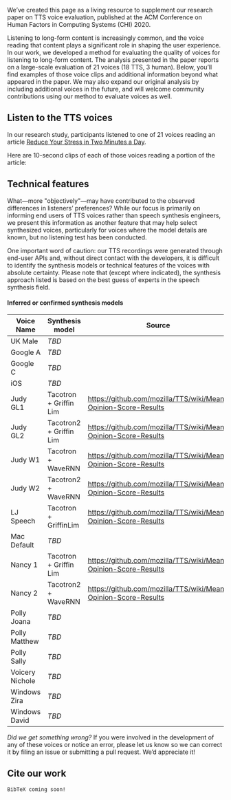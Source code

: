 We’ve created this page as a living resource to supplement our research paper on TTS voice evaluation, published at the ACM Conference on Human Factors in Computing Systems (CHI) 2020.

Listening to long-form content is increasingly common, and the voice reading that content plays a significant role in shaping the user experience. In our work, we developed a method for evaluating the quality of voices for listening to long-form content. The analysis presented in the paper reports on a large-scale evaluation of 21 voices (18 TTS, 3 human). Below, you’ll find examples of those voice clips and additional information beyond what appeared in the paper. We may also expand our original analysis by including additional voices in the future, and will welcome community contributions using our method to evaluate voices as well.


## Listen to the TTS voices
In our research study, participants listened to one of 21 voices reading an article [Reduce Your Stress in Two Minutes a Day](https://getpocket.com/explore/item/reduce-your-stress-in-two-minutes-a-day).

Here are 10-second clips of each of those voices reading a portion of the article:


## Technical features
What&mdash;more "objectively"&mdash;may have contributed to the observed differences in listeners’ preferences? While our focus is primarily on informing end users of TTS voices rather than speech synthesis engineers, we present this information as another feature that may help select synthesized voices, particularly for voices where the model details are known, but no listening test has been conducted.

One important word of caution: our TTS recordings were generated through end-user APIs and, without direct contact with the developers, it is difficult to identify the synthesis models or technical features of the voices with absolute certainty. Please note that (except where indicated), the synthesis approach listed is based on the best guess of experts in the speech synthesis field.

#### Inferred or confirmed synthesis models
Voice Name|Synthesis model|Source
----------|---------------|------
UK Male|_TBD_|
Google A|_TBD_|
Google C|_TBD_|
iOS |_TBD_|
Judy GL1|Tacotron + Griffin Lim|https://github.com/mozilla/TTS/wiki/Mean-Opinion-Score-Results
Judy GL2|Tacotron2 + Griffin Lim|https://github.com/mozilla/TTS/wiki/Mean-Opinion-Score-Results
Judy W1|Tacotron + WaveRNN|https://github.com/mozilla/TTS/wiki/Mean-Opinion-Score-Results
Judy W2|Tacotron2 + WaveRNN|https://github.com/mozilla/TTS/wiki/Mean-Opinion-Score-Results
LJ Speech|Tacotron + GriffinLim|https://github.com/mozilla/TTS/wiki/Mean-Opinion-Score-Results
Mac Default|_TBD_|
Nancy 1|Tacotron + Griffin Lim|https://github.com/mozilla/TTS/wiki/Mean-Opinion-Score-Results
Nancy 2|Tacotron2 + WaveRNN|https://github.com/mozilla/TTS/wiki/Mean-Opinion-Score-Results
Polly Joana|_TBD_|
Polly Matthew|_TBD_|
Polly Sally|_TBD_|
Voicery Nichole|_TBD_|
Windows Zira|_TBD_|
Windows David|_TBD_|

_Did we get something wrong?_ If you were involved in the development of any of these voices or notice an error, please let us know so we can correct it by filing an issue or submitting a pull request. We’d appreciate it!


## Cite our work

```
BibTeX coming soon!
```
